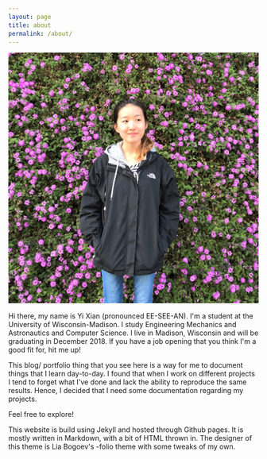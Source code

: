 ```yaml
---
layout: page
title: about
permalink: /about/
---
```


<img src="/img/aboutme.jpg" class = "profilepic"/>

Hi there, my name is Yi Xian (pronounced EE-SEE-AN). I'm a student at the University of Wisconsin-Madison. I study Engineering Mechanics and Astronautics and Computer Science. I live in Madison, Wisconsin and will be graduating in December 2018. If you have a job opening that you think I'm a good fit for, hit me up!

This blog/ portfolio thing that you see here is a way for me to document things that I learn day-to-day. I found that when I work on different projects I tend to forget what I've done and lack the ability to reproduce the same results. Hence, I decided that I need some documentation regarding my projects.

Feel free to explore!

This website is build using Jekyll and hosted through Github pages. It is mostly written in Markdown, with a bit of HTML thrown in. The designer of this theme is Lia Bogoev's -folio theme with some tweaks of my own.
